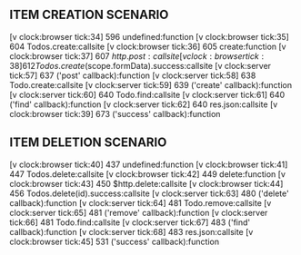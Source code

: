 ITEM CREATION SCENARIO
------------------------

[v clock:browser tick:34] 596 undefined:function
[v clock:browser tick:35] 604 Todos.create:callsite
[v clock:browser tick:36] 605 create:function
[v clock:browser tick:37] 607 $http.post:callsite
[v clock:browser tick:38] 612 Todos.create($scope.formData).success:callsite
[v clock:server tick:57] 637 ('post' callback):function
[v clock:server tick:58] 638 Todo.create:callsite
[v clock:server tick:59] 639 ('create' callback):function
[v clock:server tick:60] 640 Todo.find:callsite
[v clock:server tick:61] 640 ('find' callback):function
[v clock:server tick:62] 640 res.json:callsite
[v clock:browser tick:39] 673 ('success' callback):function


ITEM DELETION SCENARIO
------------------------

[v clock:browser tick:40] 437 undefined:function
[v clock:browser tick:41] 447 Todos.delete:callsite
[v clock:browser tick:42] 449 delete:function
[v clock:browser tick:43] 450 $http.delete:callsite
[v clock:browser tick:44] 456 Todos.delete(id).success:callsite
[v clock:server tick:63] 480 ('delete' callback):function
[v clock:server tick:64] 481 Todo.remove:callsite
[v clock:server tick:65] 481 ('remove' callback):function
[v clock:server tick:66] 481 Todo.find:callsite
[v clock:server tick:67] 483 ('find' callback):function
[v clock:server tick:68] 483 res.json:callsite
[v clock:browser tick:45] 531 ('success' callback):function